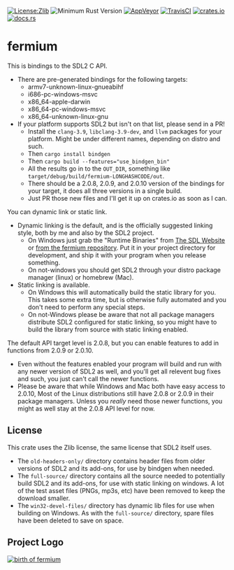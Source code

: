 [![License:Zlib](https://img.shields.io/badge/License-Zlib-brightgreen.svg)](https://opensource.org/licenses/Zlib)
![Minimum Rust Version](https://img.shields.io/badge/Min%20Rust-1.33-green.svg)
[![AppVeyor](https://ci.appveyor.com/api/projects/status/lqvi8qbjayf35v8m/branch/master?svg=true)](https://ci.appveyor.com/project/Lokathor/fermium/branch/master)
[![TravisCI](https://travis-ci.org/Lokathor/fermium.svg?branch=master)](https://travis-ci.org/Lokathor/fermium)
[![crates.io](https://img.shields.io/crates/v/fermium.svg)](https://crates.io/crates/fermium)
[![docs.rs](https://docs.rs/fermium/badge.svg)](https://docs.rs/fermium/)

# fermium

This is bindings to the SDL2 C API.

* There are pre-generated bindings for the following targets:
  * armv7-unknown-linux-gnueabihf
  * i686-pc-windows-msvc
  * x86_64-apple-darwin
  * x86_64-pc-windows-msvc
  * x86_64-unknown-linux-gnu
* If your platform supports SDL2 but isn't on that list, please send in a PR!
  * Install the `clang-3.9`, `libclang-3.9-dev`, and `llvm` packages for your
    platform. Might be under different names, depending on distro and such.
  * Then `cargo install bindgen`
  * Then `cargo build --features="use_bindgen_bin"`
  * All the results go in to the `OUT_DIR`, something like
    `target/debug/build/fermium-LONGHASHCODE/out`.
  * There should be a 2.0.8, 2.0.9, and 2.0.10 version of the bindings for your
    target, it does all three versions in a single build. 
  * Just PR those new files and I'll get it up on crates.io as soon as I can.

You can dynamic link or static link.

* Dynamic linking is the default, and is the officially suggested linking style,
  both by me and also by the SDL2 project.
  * On Windows just grab the "Runtime Binaries" from [The SDL
    Website](https://libsdl.org/download-2.0.php) or [from the fermium
    repository](https://github.com/Lokathor/fermium/blob/master/win32-devel-files/VC/lib/x64).
    Put it in your project directory for development, and ship it with your
    program when you release something.
  * On not-windows you should get SDL2 through your distro package manager
    (linux) or homebrew (Mac).
* Static linking is available.
  * On Windows this will automatically build the static library for you. This
    takes some extra time, but is otherwise fully automated and you don't need
    to perform any special steps.
  * On not-Windows please be aware that not all package managers distribute SDL2
    configured for static linking, so you might have to build the library from
    source with static linking enabled.

The default API target level is 2.0.8, but you can enable features to add in
functions from 2.0.9 or 2.0.10.

* Even without the features enabled your program will build and run with any
  newer version of SDL2 as well, and you'll get all relevent bug fixes and such,
  you just can't call the newer functions.
* Please be aware that while Windows and Mac both have easy access to 2.0.10,
  Most of the Linux distributions still have 2.0.8 or 2.0.9 in their package
  managers. Unless you _really_ need those newer functions, you might as well
  stay at the 2.0.8 API level for now.

## License

This crate uses the Zlib license, the same license that SDL2 itself uses.

* The `old-headers-only/` directory contains header files from older versions of
  SDL2 and its add-ons, for use by bindgen when needed.
* The `full-source/` directory contains all the source needed to potentially
  build SDL2 and its add-ons, for use with static linking on windows. A lot of
  the test asset files (PNGs, mp3s, etc) have been removed to keep the download
  smaller.
* The `win32-devel-files/` directory has dynamic lib files for use when building
  on Windows. As with the `full-source/` directory, spare files have been
  deleted to save on space.

## Project Logo

[![birth of fermium](https://upload.wikimedia.org/wikipedia/commons/5/58/Ivy_Mike_-_mushroom_cloud.jpg)](https://en.wikipedia.org/wiki/Fermium)

